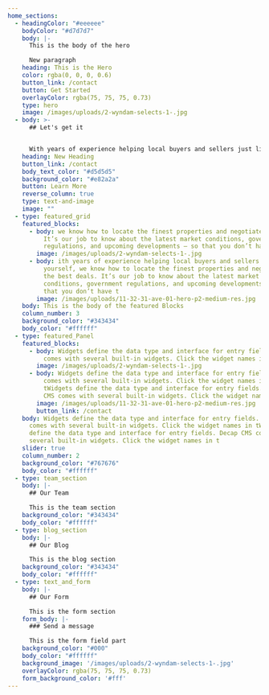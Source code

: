 ```yaml
---
home_sections:
  - headingColor: "#eeeeee"
    bodyColor: "#d7d7d7"
    body: |-
      This is the body of the hero

      New paragraph
    heading: This is the Hero
    color: rgba(0, 0, 0, 0.6)
    button_link: /contact
    button: Get Started
    overlayColor: rgba(75, 75, 75, 0.73)
    type: hero
    image: /images/uploads/2-wyndam-selects-1-.jpg
  - body: >-
      ## Let's get it


      With years of experience helping local buyers and sellers just like yourself, we know how to locate the finest properties and negotiate the best deals. It’s our job to know about the latest market conditions, government regulations, and upcoming developments – so that you don’t have to.
    heading: New Heading
    button_link: /contact
    body_text_color: "#d5d5d5"
    background_color: "#e82a2a"
    button: Learn More
    reverse_column: true
    type: text-and-image
    image: ""
  - type: featured_grid
    featured_blocks:
      - body: we know how to locate the finest properties and negotiate the best deals.
          It’s our job to know about the latest market conditions, government
          regulations, and upcoming developments – so that you don’t have t
        image: /images/uploads/2-wyndam-selects-1-.jpg
      - body: ith years of experience helping local buyers and sellers just like
          yourself, we know how to locate the finest properties and negotiate
          the best deals. It’s our job to know about the latest market
          conditions, government regulations, and upcoming developments – so
          that you don’t have t
        image: /images/uploads/11-32-31-ave-01-hero-p2-medium-res.jpg
    body: This is the body of the featured Blocks
    column_number: 3
    background_color: "#343434"
    body_color: "#ffffff"
  - type: featured_Panel
    featured_blocks:
      - body: Widgets define the data type and interface for entry fields. Decap CMS
          comes with several built-in widgets. Click the widget names in t
        image: /images/uploads/2-wyndam-selects-1-.jpg
      - body: Widgets define the data type and interface for entry fields. Decap CMS
          comes with several built-in widgets. Click the widget names in
          tWidgets define the data type and interface for entry fields. Decap
          CMS comes with several built-in widgets. Click the widget names in t
        image: /images/uploads/11-32-31-ave-01-hero-p2-medium-res.jpg
        button_link: /contact
    body: Widgets define the data type and interface for entry fields. Decap CMS
      comes with several built-in widgets. Click the widget names in tWidgets
      define the data type and interface for entry fields. Decap CMS comes with
      several built-in widgets. Click the widget names in t
    slider: true
    column_number: 2
    background_color: "#767676"
    body_color: "#ffffff"
  - type: team_section
    body: |-
      ## Our Team

      This is the team section
    background_color: "#343434"
    body_color: "#ffffff"
  - type: blog_section
    body: |-
      ## Our Blog

      This is the blog section
    background_color: "#343434"
    body_color: "#ffffff"
  - type: text_and_form
    body: |-
      ## Our Form

      This is the form section
    form_body: |-
      ### Send a message

      This is the form field part
    background_color: "#000"
    body_color: "#ffffff"
    background_image: '/images/uploads/2-wyndam-selects-1-.jpg'
    overlayColor: rgba(75, 75, 75, 0.73)
    form_background_color: '#fff'
---
```

